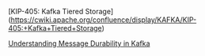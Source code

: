 [KIP-405: Kafka Tiered Storage] (https://cwiki.apache.org/confluence/display/KAFKA/KIP-405:+Kafka+Tiered+Storage)

[Understanding Message Durability in Kafka](https://medium.com/@singh.amarendra/understanding-message-durability-in-kafka-8f6e7006aea8)